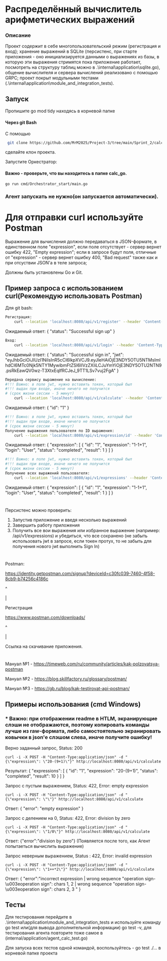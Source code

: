 # Распределённый вычислитель арифметических выражений

### Описание
Проект содержит в себе многопользовательский режим (регистрация и вход); хранение выражений в SQLite (персистенс, при старте приложения - оно инициализируется данными о выражениях из базы, в которую эти выражения стримятся пока приложение работает, посмотреть на структуру таблиц можно в .\internal\application\sqlite.go), общение вычислителя и сервера вычислений реализовано с помощью GRPC; проект покрыт модульными тестами (.\internal\application\module_and_integration_tests).



## Запуск 
Пропишите go mod tidy находясь в корневой папке
#### Через git Bash
С помощью
``` bash
 git clone https://github.com/MrM2025/Project-3/tree/main/Sprint_2/calc_go
 ```
сделайте клон проекта.

Запустите Оркестратор:
#### Важно - проверьте, что вы находитесь в папке calc_go.

``` bash
go run cmd/Orchestrator_start/main.go
```

### Агент запускать не нужно(он запускается автоматически). 

# Для отправки curl используйте Postman

Выражение для вычисления должно передаваться в JSON-формате, в единственном поле "expression", если поле отсутствует - сервер вернет ошибку 422, "Empty expression"; если в запросе будут поля, отличные от "expression" - сервер вернет ошибку 400, "Bad request" также как и при отсуствии JSON'а в теле запроса;

Должны быть установлены Go и Git.

## Пример запроса с использованием curl(Рекомендую использовать Postman)



Для git bash:

```bash
Регистрация: 
    curl --location 'localhost:8080/api/v1/register' --header 'Content-Type: application/json' --data '{"login": "User", "Password": "123"}'
```

Ожидаемый ответ: 
{
    "status": "Successful sign up"
}

```bash
Вход:
    curl --location 'localhost:8080/api/v1/login' --header 'Content-Type: application/json' --data '{"login": "User", "Password": "123"}'
```
Ожидаемый ответ: 
{
    "status": "Successful sign in",
    "jwt": "eyJhbGciOiJIUzI1NiIsInR5cCI6IkpXVCJ9.eyJleHAiOjE3NDY5OTU5NTMsImlhdCI6MTc0Njk5NTY1MywibmFtZSI6IlVzZXIiLCJuYmYiOjE3NDY5OTU2NTN9.psRkEawQV0wz-T3XtxEqlfRCJeJ_9TT1LSv7vuj2FgA"
}

``` bash
Передача сервису выражение на вычисление:
#!!! Важно: в поле jwt, нужно вставить токен, который был
#!!! выдан при входе, иначе ничего не получится
# (срок жизни сессии - 5 минут)
    curl --location 'localhost:8080/api/v1/calculate' --header 'Content-Type: application/json' --data '{ "expression": "1-1+1", "login": "User", "jwt": "eyJhbGciOiJIUzI1NiIsInR5cCI6IkpXVCJ9.eyJleHAiOjE3NDY5OTQ3MjksImlhdCI6MTc0Njk5NDQyOSwibmFtZSI6IlVzZXIiLCJuYmYiOjE3NDY5OTQ0Mjl9.ILkn2O7HA-UFIPYZ8ed4Ab08vHx-vF8Wf29IKRHTjkE"}'
```
Ожидаемый ответ:
{
    "id": "1"
}
``` bash
#!!! Важно: в поле jwt, нужно вставить токен, который был
#!!! выдан при входе, иначе ничего не получится
# (срок жизни сессии - 5 минут)
Получение выражения пользователя по ID выражения:
    curl --location 'localhost:8080/api/v1/expression/id' --header 'Content-Type: application/json' --data '{ "id": "1", "jwt": "eyJhbGciOiJIUzI1NiIsInR5cCI6IkpXVCJ9.eyJleHAiOjE3NDY5OTQ3MjksImlhdCI6MTc0Njk5NDQyOSwibmFtZSI6IlVzZXIiLCJuYmYiOjE3NDY5OTQ0Mjl9.ILkn2O7HA-UFIPYZ8ed4Ab08vHx-vF8Wf29IKRHTjkE" }'
```
Ожидаемый ответ: 
{
    "expression": [
        {
            "id": "1",
            "expression": "1-1+1",
            "login": "User",
            "status": "completed",
            "result": 1
        }
    ]
}
``` bash
#!!! Важно: в поле jwt, нужно вставить токен, который был
#!!! выдан при входе, иначе ничего не получится
# (срок жизни сессии - 5 минут)
Получение всех выражений пользователя:
    curl --location 'localhost:8080/api/v1/expressions' --header 'Content-Type: application/json' --data '{ "jwt": "eyJhbGciOiJIUzI1NiIsInR5cCI6IkpXVCJ9.eyJleHAiOjE3NDY5OTQ3MjksImlhdCI6MTc0Njk5NDQyOSwibmFtZSI6IlVzZXIiLCJuYmYiOjE3NDY5OTQ0Mjl9.ILkn2O7HA-UFIPYZ8ed4Ab08vHx-vF8Wf29IKRHTjkE"}'
```
Ожидаемый ответ: 
{
    "expression": [
        {
            "id": "1",
            "expression": "1-1+1",
            "login": "User",
            "status": "completed",
            "result": 1
        }
    ]
}

#

Персистенс можно проверить:
1. Запустив приложение и введя несколько выражений
2. Завершить работу приложения
3. Получить все вои выражения или избранное выражение (например: /api/v1/expressions) и убедиться, что все сохранено (не забыть использовать jwt в запросе, если токен протух, то не забыть для получения нового jwt выполнить Sign In)

#

Postman:

https://identity.getpostman.com/signup?deviceId=c30fc039-7460-4f58-8cb9-b74256c4186c  

^

|

Регистрация

https://www.postman.com/downloads/

^

|

Ссылка на скачивание приложения.

#
Мануал №1 - https://timeweb.com/ru/community/articles/kak-polzovatsya-postman

Мануал №2 - https://blog.skillfactory.ru/glossary/postman/

Мануал №3 - https://gb.ru/blog/kak-testirovat-api-postman/

## Примеры использования (cmd Windows)

### * Важно: при отображении readme в HTLM, экранирующие слэши не отображаются, поэтому копировать команды лучше из raw-формата, либо самостоятельно экранировать ковычки в json'е слэшом слева, иначе получите ошибку!

Верно заданный запрос, Status: 200
```
curl -i -X POST -H "Content-Type:application/json" -d "{\"expression\": \"20-(9+1)\"}" http://localhost:8080/api/v1/calculate
```
Результат:
{
    "expressions": [
        {
            "id": "1",
            "expression": "20-(9+1)",
            "status": "completed",
            "result": 10
        }
    ]
}


Запрос с пустым выражением, Status: 422, Error: empty expression
```
curl -i -X POST -H "Content-Type:application/json" -d "{\"expression\": \"\"}" http://localhost:8080/api/v1/calculate
```
Ответ:
{
    "error": "empty expression"
}

Запрос с делением на 0, Status: 422, Error: division by zero
```
curl -i -X POST -H "Content-Type:application/json" -d "{\"expression\": \"1/0\"}" http://localhost:8080/api/v1/calculate
```
Ответ: {"error":"division by zero"} 
(Появляется после того, как Агент попытаеться вычислить выражение)

Запрос неверным выражением, Status : 422, Error: invalid expression
```
curl -i -X POST -H "Content-Type:application/json" -d "{\"expression\": \"1++*2\"}" http://localhost:8080/api/v1/calculate
```
Ответ:
{
    "error":"incorrect expression | wrong sequence \"operation sign-\u003eoperation sign\": chars 1, 2 | wrong sequence \"operation sign-\u003eoperation sign\": chars 2, 3 "
}

## Тесты
Для тестирования перейдите в .\internal\application\module_and_integration_tests и используйте команду go test или(для вывода дополнительной информации) go test -v, для тестирования агента повторите тоже самое в (internal/application/agent_calc_test.go)

Для запуска всех тестов одной командой, воспользуйтесь - go test ./... в корневой папке проекта

